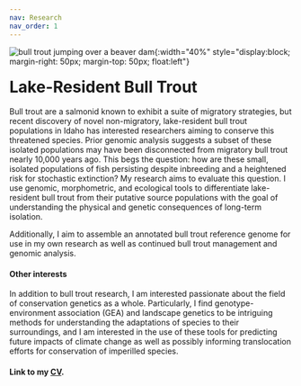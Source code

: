 ```yaml
---
nav: Research
nav_order: 1
---
```


![bull trout jumping over a beaver dam](https://jacobwbowman.github.io/website/assets/gifs/bulltroutjump.gif){:width="40%" style="display:block; margin-right: 50px; margin-top: 50px; float:left"}

<h1 style="margin-top: 20px">
Lake-Resident Bull Trout
</h1>

Bull trout are a salmonid known to exhibit a suite of migratory strategies, but recent discovery of novel non-migratory, lake-resident bull trout populations in Idaho has interested researchers aiming to conserve this threatened species. Prior genomic analysis suggests a subset of these isolated populations may have been disconnected from migratory bull trout nearly 10,000 years ago. This begs the question: how are these small, isolated populations of fish persisting despite inbreeding and a heightened risk for stochastic extinction? My research aims to evaluate this question. I use genomic, morphometric, and ecological tools to differentiate lake-resident bull trout from their putative source populations with the goal of understanding the physical and genetic consequences of long-term isolation.

Additionally, I aim to assemble an annotated bull trout reference genome for use in my own research as well as continued bull trout management and genomic analysis.

#### Other interests

In addition to bull trout research, I am interested passionate about the field of conservation genetics as a whole. Particularly, I find genotype-environment association (GEA) and landscape genetics to be intriguing methods for understanding the adaptations of species to their surroundings, and I am interested in the use of these tools for predicting future impacts of climate change as well as possibly informing translocation efforts for conservation of imperilled species.


#### Link to my [CV](https://jacobwbowman.github.io/website/assets/downloads/currentCV.pdf). 
